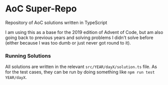 # AoC Super-Repo

Repository of AoC solutions written in TypeScript

I am using this as a base for the 2019 edition of Advent of Code, but am also going back to previous years and solving problems I didn't solve before (either because I was too dumb or just never got round to it).

### Running Solutions

All solutions are written in the relevant `src/YEAR/dayX/solution.ts` file.
As for the test cases, they can be run by doing something like `npm run test YEAR/dayX`.
